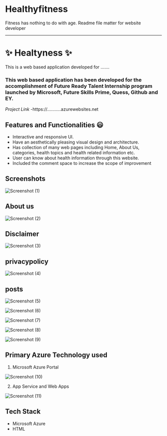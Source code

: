# Healthyfitness
Fitness has nothing to do with age.
Readme file matter for website developer
--------------------       ------------------
# ✨ Healtyness ✨

This is a web based application developed for .......

### This web based application has been developed for the accomplishment of Future Ready Talent Internship program launched by Microsoft, Future Skills Prime, Quess, Github and EY.


*Project Link* -https://...........azurewebsites.net

## Features and Functionalities 😃

- Interactive and responsive UI.
- Have an aesthetically pleasing visual design and architecture.
- Has collection of many web pages including Home, About Us, categories, health topics and health related information etc.
- User can know about health information through this website.
- Included the comment space to increase the scope of improvement 

## Screenshots
![Screenshot (1)](https://user-images.githubusercontent.com/118796791/204454482-adfff767-e888-46b8-a8ce-7f5826b7237f.png)

## About us
![Screenshot (2)](https://user-images.githubusercontent.com/118796791/204454570-921e35cf-42eb-4068-bbb6-864618ca5553.png)
## Disclaimer


![Screenshot (3)](https://user-images.githubusercontent.com/118796791/204455394-13ab9743-72bb-48a2-afdb-cf67eeab3e1b.png)

## privacypolicy


![Screenshot (4)](https://user-images.githubusercontent.com/118796791/204455532-8d72eabe-8c74-48f1-a490-e2c35d4da2a5.png)


## posts




![Screenshot (5)](https://user-images.githubusercontent.com/118796791/204455638-1040099f-ad5f-432b-a61f-0f63f5b2ccfa.png)



![Screenshot (6)](https://user-images.githubusercontent.com/118796791/204455675-cdf9617e-33eb-45e0-9fe7-6ffc6cca9d1e.png)



![Screenshot (7)](https://user-images.githubusercontent.com/118796791/204455696-ba9494aa-2399-41f6-9cc7-b9dcea0ddb77.png)



![Screenshot (8)](https://user-images.githubusercontent.com/118796791/204455738-a76df12e-437c-4199-ac87-1d42d39d9b13.png)

![Screenshot (9)](https://user-images.githubusercontent.com/118796791/204455797-5c39dd08-c1db-4bf2-b30a-9df836c349ab.png)

## Primary Azure Technology used
1. Microsoft Azure Portal

![Screenshot (10)](https://user-images.githubusercontent.com/118796791/204456013-0d01f163-aed5-4d13-9380-e8dc430b7697.png)



2. App Service and Web Apps



![Screenshot (11)](https://user-images.githubusercontent.com/118796791/204456258-12697928-1f16-44de-a7b9-6f4f5220ee9e.png)


## Tech Stack
- Microsoft Azure
- HTML
